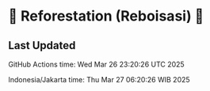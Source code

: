 
# 🌳 Reforestation (Reboisasi) 🌲

## Last Updated

GitHub Actions time: Wed Mar 26 23:20:26 UTC 2025

Indonesia/Jakarta time: Thu Mar 27 06:20:26 WIB 2025
